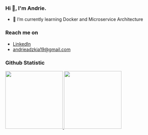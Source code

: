 ### Hi 👋, I'm Andrie.

- 🌱 I’m currently learning Docker and Microservice Architecture

### Reach me on
- <a href="https://linkedin.com/in/andrieadzkia/">LinkedIn</a>
- andrieadzkia19@gmail.com

### Github Statistic
<p align="left">
<a href="https://github.com/andriefatah">
  <img height="180em" src="https://github-readme-stats-eight-theta.vercel.app/api?username=andriefatah&show_icons=true&theme=algolia&include_all_commits=true&count_private=true"/>
  <img height="180em" src="https://github-readme-stats-eight-theta.vercel.app/api/top-langs/?username=andriefatah&layout=compact&langs_count=8&theme=algolia"/>
</a>
</p>
<!--
### Reach me on
- <a href="https://linkedin.com/in/dimasmds/">LinkedIn</a>
- <a href="https://dmds.dev">dmds.dev</a>
- dimas@dicoding.com
- <a href="https://twitter/dimsmds">Twitter</a>
-->

<!--
**andriefatah/andriefatah** is a ✨ _special_ ✨ repository because its `README.md` (this file) appears on your GitHub profile.

Here are some ideas to get you started:

- 🔭 I’m currently working on ...
- 🌱 I’m currently learning ...
- 👯 I’m looking to collaborate on ...
- 🤔 I’m looking for help with ...
- 💬 Ask me about ...
- 📫 How to reach me: ...
- 😄 Pronouns: ...
- ⚡ Fun fact: ...
-->
